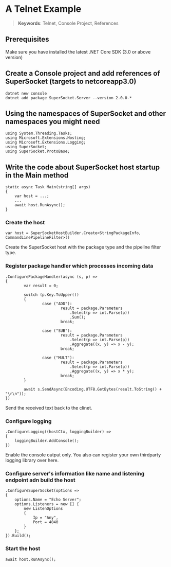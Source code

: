 # A Telnet Example

> __Keywords__: Telnet, Console Project, References

## Prerequisites

Make sure you have installed the latest .NET Core SDK (3.0 or above version)


## Create a Console project and add references of SuperSocket (targets to netcoreapp3.0)

	dotnet new console
	dotnet add package SuperSocket.Server --version 2.0.0-*


## Using the namespaces of SuperSocket and other namespaces you might need

	using System.Threading.Tasks;
	using Microsoft.Extensions.Hosting;
	using Microsoft.Extensions.Logging;
	using SuperSocket;
	using SuperSocket.ProtoBase;


## Write the code about SuperSocket host startup in the Main method

	static async Task Main(string[] args)
    {
		var host = ...;
		...
		await host.RunAsync();
	}


### Create the host

	var host = SuperSocketHostBuilder.Create<StringPackageInfo, CommandLinePipelineFilter>()

Create the SuperSocket host with the package type and the pipeline filter type.


### Register package handler which processes incoming data


	.ConfigurePackageHandler(async (s, p) =>
	{
			var result = 0;

			switch (p.Key.ToUpper())
			{
					case ("ADD"):
							result = package.Parameters
								.Select(p => int.Parse(p))
								.Sum();
							break;

					case ("SUB"):
							result = package.Parameters
								.Select(p => int.Parse(p))
								.Aggregate((x, y) => x - y);
							break;

					case ("MULT"):
							result = package.Parameters
								.Select(p => int.Parse(p))
								.Aggregate((x, y) => x * y);
							break;
			}

			await s.SendAsync(Encoding.UTF8.GetBytes(result.ToString() + "\r\n"));
	})

Send the received text back to the clinet.


### Configure logging

	.ConfigureLogging((hostCtx, loggingBuilder) =>
	{
		loggingBuilder.AddConsole();
	})

Enable the console output only. You also can register your own thirdparty logging library over here.


### Configure server's information like name and listening endpoint adn build the host

	.ConfigureSuperSocket(options =>
	{
		options.Name = "Echo Server";
		options.Listeners = new [] {
			new ListenOptions
			{
				Ip = "Any",
				Port = 4040
			}
		};
	}).Build();


### Start the host

	await host.RunAsync();